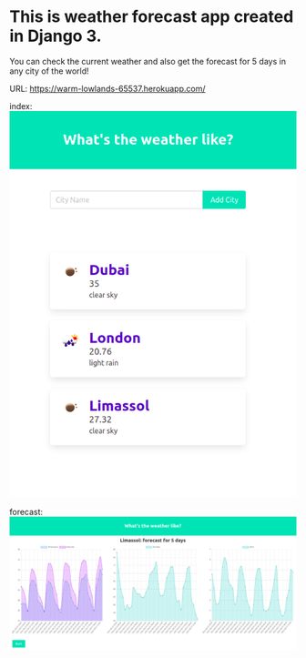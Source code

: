 # This is weather forecast app created in Django 3.

You can check the current weather and also get the forecast for 5 days in any city of the world!

URL: https://warm-lowlands-65537.herokuapp.com/

index: 
![alt text](https://github.com/forward23/weather_app/blob/main/readme_home.png)

forecast: 
![alt text](https://github.com/forward23/weather_app/blob/main/readme_forecast.png)
